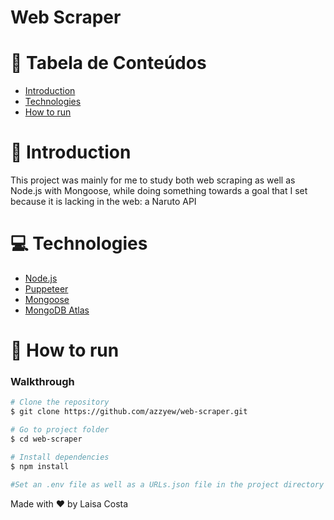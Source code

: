 # Web Scraper

# :pushpin: Tabela de Conteúdos

* [Introduction](#paperclip-introduction)
* [Technologies](#computer-technologies)
* [How to run](#rocket-how-to-run)

# :paperclip: Introduction

This project was mainly for me to study both web scraping as well as Node.js with Mongoose, while doing something towards a goal that I set because it is lacking in the web: a Naruto API

# :computer: Technologies

* [Node.js](https://nodejs.org/en/)
* [Puppeteer](https://puppeteer.github.io/puppeteer/)
* [Mongoose](https://mongoosejs.com/)
* [MongoDB Atlas](https://www.mongodb.com/atlas)

# :rocket: How to run

### Walkthrough
```bash
# Clone the repository
$ git clone https://github.com/azzyew/web-scraper.git

# Go to project folder
$ cd web-scraper

# Install dependencies
$ npm install

#Set an .env file as well as a URLs.json file in the project directory and run page.js and then index.js
```

Made with :heart: by Laisa Costa
